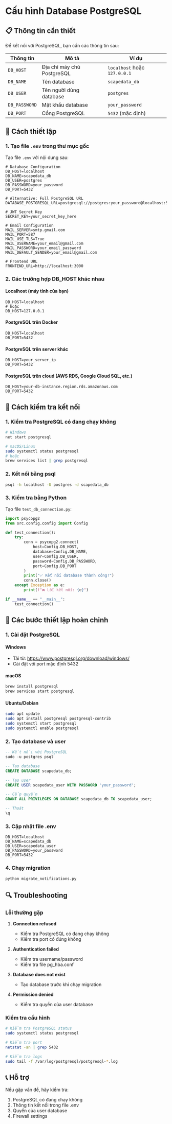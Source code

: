 # Cấu hình Database PostgreSQL

## 📋 Thông tin cần thiết

Để kết nối với PostgreSQL, bạn cần các thông tin sau:

| Thông tin | Mô tả | Ví dụ |
|-----------|-------|-------|
| `DB_HOST` | Địa chỉ máy chủ PostgreSQL | `localhost` hoặc `127.0.0.1` |
| `DB_NAME` | Tên database | `scapedata_db` |
| `DB_USER` | Tên người dùng database | `postgres` |
| `DB_PASSWORD` | Mật khẩu database | `your_password` |
| `DB_PORT` | Cổng PostgreSQL | `5432` (mặc định) |

## 🔧 Cách thiết lập

### 1. Tạo file `.env` trong thư mục gốc

Tạo file `.env` với nội dung sau:

```env
# Database Configuration
DB_HOST=localhost
DB_NAME=scapedata_db
DB_USER=postgres
DB_PASSWORD=your_password
DB_PORT=5432

# Alternative: Full PostgreSQL URL
DATABASE_POSTGRESQL_URL=postgresql://postgres:your_password@localhost:5432/scapedata_db

# JWT Secret Key
SECRET_KEY=your_secret_key_here

# Email Configuration
MAIL_SERVER=smtp.gmail.com
MAIL_PORT=587
MAIL_USE_TLS=True
MAIL_USERNAME=your_email@gmail.com
MAIL_PASSWORD=your_email_password
MAIL_DEFAULT_SENDER=your_email@gmail.com

# Frontend URL
FRONTEND_URL=http://localhost:3000
```

### 2. Các trường hợp DB_HOST khác nhau

#### Localhost (máy tính của bạn)
```env
DB_HOST=localhost
# hoặc
DB_HOST=127.0.0.1
```

#### PostgreSQL trên Docker
```env
DB_HOST=localhost
DB_PORT=5432
```

#### PostgreSQL trên server khác
```env
DB_HOST=your_server_ip
DB_PORT=5432
```

#### PostgreSQL trên cloud (AWS RDS, Google Cloud SQL, etc.)
```env
DB_HOST=your-db-instance.region.rds.amazonaws.com
DB_PORT=5432
```

## 🚀 Cách kiểm tra kết nối

### 1. Kiểm tra PostgreSQL có đang chạy không

```bash
# Windows
net start postgresql

# macOS/Linux
sudo systemctl status postgresql
# hoặc
brew services list | grep postgresql
```

### 2. Kết nối bằng psql

```bash
psql -h localhost -U postgres -d scapedata_db
```

### 3. Kiểm tra bằng Python

Tạo file `test_db_connection.py`:

```python
import psycopg2
from src.config.config import Config

def test_connection():
    try:
        conn = psycopg2.connect(
            host=Config.DB_HOST,
            database=Config.DB_NAME,
            user=Config.DB_USER,
            password=Config.DB_PASSWORD,
            port=Config.DB_PORT
        )
        print("✅ Kết nối database thành công!")
        conn.close()
    except Exception as e:
        print(f"❌ Lỗi kết nối: {e}")

if __name__ == "__main__":
    test_connection()
```

## 📝 Các bước thiết lập hoàn chỉnh

### 1. Cài đặt PostgreSQL

#### Windows
- Tải từ: https://www.postgresql.org/download/windows/
- Cài đặt với port mặc định 5432

#### macOS
```bash
brew install postgresql
brew services start postgresql
```

#### Ubuntu/Debian
```bash
sudo apt update
sudo apt install postgresql postgresql-contrib
sudo systemctl start postgresql
sudo systemctl enable postgresql
```

### 2. Tạo database và user

```sql
-- Kết nối với PostgreSQL
sudo -u postgres psql

-- Tạo database
CREATE DATABASE scapedata_db;

-- Tạo user
CREATE USER scapedata_user WITH PASSWORD 'your_password';

-- Cấp quyền
GRANT ALL PRIVILEGES ON DATABASE scapedata_db TO scapedata_user;

-- Thoát
\q
```

### 3. Cập nhật file .env

```env
DB_HOST=localhost
DB_NAME=scapedata_db
DB_USER=scapedata_user
DB_PASSWORD=your_password
DB_PORT=5432
```

### 4. Chạy migration

```bash
python migrate_notifications.py
```

## 🔍 Troubleshooting

### Lỗi thường gặp

1. **Connection refused**
   - Kiểm tra PostgreSQL có đang chạy không
   - Kiểm tra port có đúng không

2. **Authentication failed**
   - Kiểm tra username/password
   - Kiểm tra file pg_hba.conf

3. **Database does not exist**
   - Tạo database trước khi chạy migration

4. **Permission denied**
   - Kiểm tra quyền của user database

### Kiểm tra cấu hình

```bash
# Kiểm tra PostgreSQL status
sudo systemctl status postgresql

# Kiểm tra port
netstat -an | grep 5432

# Kiểm tra logs
sudo tail -f /var/log/postgresql/postgresql-*.log
```

## 📞 Hỗ trợ

Nếu gặp vấn đề, hãy kiểm tra:
1. PostgreSQL có đang chạy không
2. Thông tin kết nối trong file .env
3. Quyền của user database
4. Firewall settings 